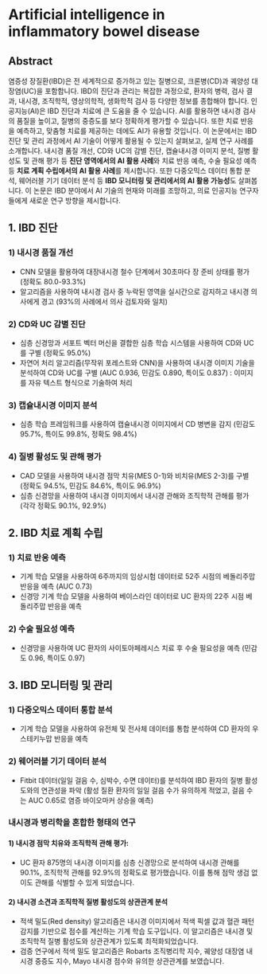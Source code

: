 # Artificial intelligence in inflammatory bowel disease

## Abstract
염증성 장질환(IBD)은 전 세계적으로 증가하고 있는 질병으로, 크론병(CD)과 궤양성 대장염(UC)을 포함합니다. 
IBD의 진단과 관리는 복잡한 과정으로, 환자의 병력, 검사 결과, 내시경, 조직학적, 영상의학적, 생화학적 검사 등 다양한 정보를 종합해야 합니다. 
인공지능(AI)은 IBD 진단과 치료에 큰 도움을 줄 수 있습니다.
AI를 활용하면 내시경 검사의 품질을 높이고, 질병의 중증도를 보다 정확하게 평가할 수 있습니다.
또한 치료 반응을 예측하고, 맞춤형 치료를 제공하는 데에도 AI가 유용할 것입니다. 
이 논문에서는 IBD 진단 및 관리 과정에서 AI 기술이 어떻게 활용될 수 있는지 살펴보고, 실제 연구 사례를 소개합니다.
내시경 품질 개선, CD와 UC의 감별 진단, 캡슐내시경 이미지 분석, 질병 활성도 및 관해 평가 등 **진단 영역에서의 AI 활용 사례**와 치료 반응 예측, 수술 필요성 예측 등 **치료 계획 수립에서의 AI 활용 사례**를 제시합니다. 
또한 다중오믹스 데이터 통합 분석, 웨어러블 기기 데이터 분석 등 **IBD 모니터링 및 관리에서의 AI 활용 가능성**도 살펴봅니다. 
이 논문은 IBD 분야에서 AI 기술의 현재와 미래를 조망하고, 의료 인공지능 연구자들에게 새로운 연구 방향을 제시합니다.


## 1. IBD 진단 
### 1) 내시경 품질 개선
- CNN 모델을 활용하여 대장내시경 철수 단계에서 30초마다 장 준비 상태를 평가 (정확도 80.0-93.3%)
- 알고리즘을 사용하여 내시경 검사 중 누락된 영역을 실시간으로 감지하고 내시경 의사에게 경고 (93%의 사례에서 의사 검토자와 일치)
### 2) CD와 UC 감별 진단
- 심층 신경망과 서포트 벡터 머신을 결합한 심층 학습 시스템을 사용하여 CD와 UC를 구별 (정확도 95.0%)
- 자연어 처리 알고리즘(무작위 포레스트와 CNN)을 사용하여 내시경 이미지 기술을 분석하여 CD와 UC를 구별 (AUC 0.936, 민감도 0.890, 특이도 0.837) :  이미지를 자유 텍스트 형식으로 기술하여 처리
### 3) 캡슐내시경 이미지 분석
- 심층 학습 프레임워크를 사용하여 캡슐내시경 이미지에서 CD 병변을 감지 (민감도 95.7%, 특이도 99.8%, 정확도 98.4%)
### 4) 질병 활성도 및 관해 평가
- CAD 모델을 사용하여 내시경 점막 치유(MES 0-1)와 비치유(MES 2-3)를 구별 (정확도 94.5%, 민감도 84.6%, 특이도 96.9%)
- 심층 신경망을 사용하여 내시경 이미지에서 내시경 관해와 조직학적 관해를 평가 (각각 정확도 90.1%, 92.9%)

## 2. IBD 치료 계획 수립
### 1) 치료 반응 예측
- 기계 학습 모델을 사용하여 6주까지의 임상시험 데이터로 52주 시점의 베돌리주맙 반응을 예측 (AUC 0.73)
- 신경망 기계 학습 모델을 사용하여 베이스라인 데이터로 UC 환자의 22주 시점 베돌리주맙 반응을 예측
### 2) 수술 필요성 예측
- 신경망을 사용하여 UC 환자의 사이토아페레시스 치료 후 수술 필요성을 예측 (민감도 0.96, 특이도 0.97)

## 3. IBD 모니터링 및 관리
### 1) 다중오믹스 데이터 통합 분석
- 기계 학습 모델을 사용하여 유전체 및 전사체 데이터를 통합 분석하여 CD 환자의 우스테키누맙 반응을 예측 
### 2) 웨어러블 기기 데이터 분석
- Fitbit 데이터(일일 걸음 수, 심박수, 수면 데이터)를 분석하여 IBD 환자의 질병 활성도와의 연관성을 파악 (활성 질환 환자의 일일 걸음 수가 유의하게 적었고, 걸음 수는 AUC 0.65로 염증 바이오마커 상승을 예측)


### 내시경과 병리학을 혼합한 형태의 연구
#### 1) 내시경 점막 치유와 조직학적 관해 평가:
- UC 환자 875명의 내시경 이미지를 심층 신경망으로 분석하여 내시경 관해를 90.1%, 조직학적 관해를 92.9%의 정확도로 평가했습니다. 이를 통해 점막 생검 없이도 관해를 식별할 수 있게 되었습니다.
#### 2) 내시경 소견과 조직학적 질병 활성도의 상관관계 분석
- 적색 밀도(Red density) 알고리즘은 내시경 이미지에서 적색 픽셀 값과 혈관 패턴 감지를 기반으로 점수를 계산하는 기계 학습 도구입니다. 이 알고리즘은 내시경 및 조직학적 질병 활성도와 상관관계가 있도록 최적화되었습니다.
- 검증 연구에서 적색 밀도 알고리즘은 Robarts 조직병리학 지수, 궤양성 대장염 내시경 중증도 지수, Mayo 내시경 점수와 유의한 상관관계를 보였습니다.
